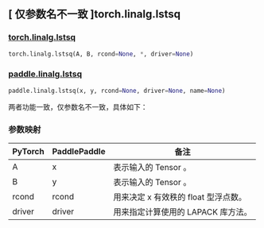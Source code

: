 ## [ 仅参数名不一致 ]torch.linalg.lstsq
### [torch.linalg.lstsq](https://pytorch.org/docs/stable/generated/torch.linalg.lstsq.html?highlight=lstsq#torch.linalg.lstsq)

```python
torch.linalg.lstsq(A, B, rcond=None, *, driver=None)
```

### [paddle.linalg.lstsq](https://www.paddlepaddle.org.cn/documentation/docs/zh/develop/api/paddle/linalg/lstsq_cn.html)

```python
paddle.linalg.lstsq(x, y, rcond=None, driver=None, name=None)
```

两者功能一致，仅参数名不一致，具体如下：
### 参数映射
| PyTorch       | PaddlePaddle | 备注                                                   |
| ------------- | ------------ | ------------------------------------------------------ |
| A         | x         | 表示输入的 Tensor 。                                     |
| B           | y           | 表示输入的 Tensor 。     |
| rcond           | rcond           | 用来决定 x 有效秩的 float 型浮点数。               |
| driver           | driver           | 用来指定计算使用的 LAPACK 库方法。               |
